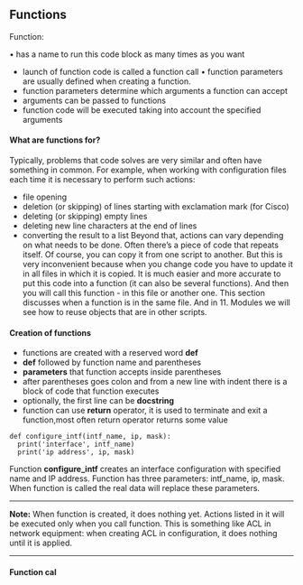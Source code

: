## Functions
Function:

• has a name to run this code block as many times as you want
- launch of function code is called a function call
• function parameters are usually defined when creating a function.
- function parameters determine which arguments a function can accept
- arguments can be passed to functions
- function code will be executed taking into account the specified arguments

#### What are functions for?
Typically, problems that code solves are very similar and often have something in common. For example, when working with configuration files each time it is necessary to perform such actions:
- file opening
- deletion (or skipping) of lines starting with exclamation mark (for Cisco)
- deleting (or skipping) empty lines
- deleting new line characters at the end of lines
- converting the result to a list
Beyond that, actions can vary depending on what needs to be done. Often there’s a piece of code that repeats itself. Of course, you can copy it from one script to another.
But this is very inconvenient because when you change code you have to update it in all files in which it is copied. It is much easier and more accurate to put this code into a function (it can also be several functions).
And then you will call this function - in this file or another one. This section discusses when a function is in the same file. And in 11. Modules we will see how to reuse objects that are in other scripts.

#### Creation of functions
- functions are created with a reserved word **def**
- **def** followed by function name and parentheses
- **parameters** that function accepts inside parentheses
- after parentheses goes colon and from a new line with indent there is a block of code that function executes
- optionally, the first line can be **docstring**
- function can use **return** operator, it is used to terminate and exit a function,most often return operator returns some value
```
def configure_intf(intf_name, ip, mask):
  print('interface', intf_name)
  print('ip address', ip, mask)
```

Function **configure_intf** creates an interface configuration with specified name and IP address. Function has three parameters: intf_name, ip, mask. When function is called the real data will replace these parameters.

-----

**Note:** When function is created, it does nothing yet. Actions listed in it will be executed only when you call function. This is something like ACL in network equipment: when creating ACL in
configuration, it does nothing until it is applied.

-----

#### Function cal
